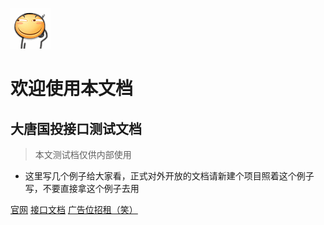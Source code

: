 ﻿![logo](favicon.gif)
# 欢迎使用本文档
## 大唐国投接口测试文档
> 本文测试档仅供内部使用

* 这里写几个例子给大家看，正式对外开放的文档请新建个项目照着这个例子写，不要直接拿这个例子去用

[官网](http://dtgty.com)
[接口文档](docs/home)
[广告位招租（笑）](#)